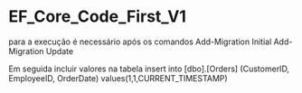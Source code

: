 # EF_Core_Code_First_V1
para a execução é necessário após os comandos
Add-Migration Initial
Add-Migration Update

Em seguida incluir valores na tabela
insert into [dbo].[Orders] (CustomerID, EmployeeID, OrderDate) values(1,1,CURRENT_TIMESTAMP)
